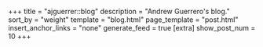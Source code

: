 +++
title = "ajguerrer::blog"
description = "Andrew Guerrero's blog."
sort_by = "weight"
template = "blog.html"
page_template = "post.html"
insert_anchor_links = "none"
generate_feed = true
[extra]
show_post_num = 10
+++